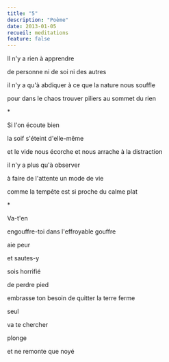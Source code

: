 ```yaml
---
title: "5"
description: "Poème"
date: 2013-01-05
recueil: meditations
feature: false
---
```


Il n'y a rien à apprendre

de personne
ni de soi ni des autres

il n'y a qu'à abdiquer
à ce que la nature nous souffle

pour dans le chaos trouver piliers
au sommet du rien

\*

Si l'on écoute bien

la soif s'éteint d'elle-même

et le vide nous écorche et nous arrache
à la distraction

il n'y a plus qu'à observer

à faire de l'attente
un mode de vie

comme la tempête est si proche
du calme plat

\*

Va-t'en

engouffre-toi
dans l'effroyable
gouffre

aie peur

et sautes-y

sois horrifié

de perdre pied

embrasse
ton besoin
de quitter
la terre ferme

seul

va te chercher

plonge

et ne remonte
que noyé
